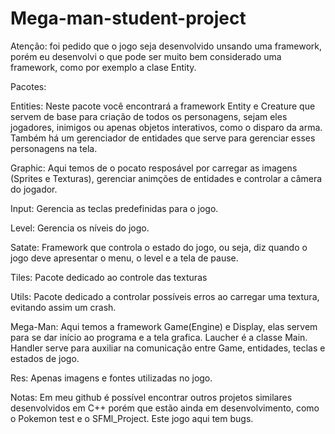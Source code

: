 # Mega-man-student-project

Atenção: foi pedido que o jogo seja desenvolvido unsando uma framework, porém eu desenvolvi o que pode ser muito bem
considerado uma framework, como por exemplo a clase Entity.

Pacotes:

  Entities:
    Neste pacote você encontrará a framework Entity e Creature que servem de base para criação de todos os personagens, sejam eles
    jogadores, inimigos ou apenas objetos interativos, como o disparo da arma. Também há um gerenciador de entidades que serve para gerenciar
    esses personagens na tela.
  
  Graphic: 
    Aqui temos de o pocato resposável por carregar as imagens (Sprites e Texturas), gerenciar animções de entidades e controlar a
    câmera do jogador.
  
  Input:
    Gerencia as teclas predefinidas para o jogo.
    
   Level:
    Gerencia os níveis do jogo.
    
   Satate:
    Framework que controla o estado do jogo, ou seja, diz quando o jogo deve apresentar o menu, o level e a tela de pause.
    
   Tiles:
    Pacote dedicado ao controle das texturas
    
   Utils:
    Pacote dedicado a controlar possíveis erros ao carregar uma textura, evitando assim um crash.
      
   Mega-Man:
    Aqui temos a framework Game(Engine) e Display, elas servem para se dar início ao programa e a tela grafica. Laucher é a classe Main.
    Handler serve para auxiliar na comunicação entre Game, entidades, teclas e estados de jogo.
   
   Res:
    Apenas imagens e fontes utilizadas no jogo.
 
 Notas: Em meu github é possível encontrar outros projetos similares desenvolvidos em C++ porém que estão ainda em desenvolvimento,
 como o Pokemon test e o SFMl_Project.
 Este jogo aqui tem bugs.
 
    
      
